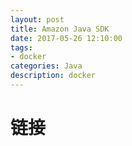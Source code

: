 ```yaml
---
layout: post
title: Amazon Java SDK
date: 2017-05-26 12:10:00
tags:
- docker
categories: Java
description: docker
---
```




# 链接
